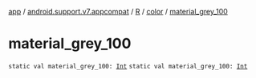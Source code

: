 [app](../../../index.md) / [android.support.v7.appcompat](../../index.md) / [R](../index.md) / [color](index.md) / [material_grey_100](.)

# material_grey_100

`static val material_grey_100: `[`Int`](https://kotlinlang.org/api/latest/jvm/stdlib/kotlin/-int/index.html)
`static val material_grey_100: `[`Int`](https://kotlinlang.org/api/latest/jvm/stdlib/kotlin/-int/index.html)